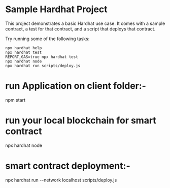 # Sample Hardhat Project

This project demonstrates a basic Hardhat use case. It comes with a sample contract, a test for that contract, and a script that deploys that contract.

Try running some of the following tasks:

```shell
npx hardhat help
npx hardhat test
REPORT_GAS=true npx hardhat test
npx hardhat node
npx hardhat run scripts/deploy.js
```

# run Application on client folder:-
npm start

# run your local blockchain for smart contract
npx hardhat node

# smart contract deployment:-
npx hardhat run --network localhost scripts/deploy.js